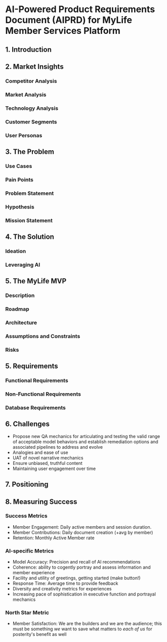 # AI-Powered Product Requirements Document (AIPRD) for MyLife Member Services Platform

## 1. Introduction

## 2. Market Insights

### Competitor Analysis
### Market Analysis
### Technology Analysis
### Customer Segments
### User Personas

## 3. The Problem

### Use Cases
### Pain Points
### Problem Statement
### Hypothesis
### Mission Statement

## 4. The Solution

### Ideation
### Leveraging AI


## 5. The MyLife MVP

### Description
### Roadmap
### Architecture
### Assumptions and Constraints
### Risks

## 5. Requirements

### Functional Requirements
### Non-Functional Requirements
### Database Requirements

## 6. Challenges

- Propose new QA mechanics for articulating and testing the valid range of acceptable model behaviors and establish remediation options and associated pipelines to address and evolve
- Analogies and ease of use
- UAT of novel narrative mechanics
- Ensure unbiased, truthful content
- Maintaining user engagement over time

## 7. Positioning

## 8. Measuring Success

### Success Metrics

- Member Engagement: Daily active members and session duration.
- Member Contributions: Daily document creation (+avg by member)
- Retention: Monthly Active Member rate

### AI-specific Metrics

- Model Accuracy: Precision and recall of AI recommendations
- Coherence: ability to cogently portray and assess information and member experience
- Facility and utility of greetings, getting started (make button!)
- Response Time: Average time to provide feedback
- Diversity and creativity metrics for experiences
- Increasing pace of sophistication in executive function and portrayal mechanics

### North Star Metric

- Member Satisfaction: We are the builders and we are the audience; this must be something _we_ want to save what matters to _each of us_ for posterity's benefit as well
